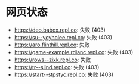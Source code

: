 # 网页状态
- https://deo.babox.repl.co: 失败 (403)
- https://su--yoyholee.repl.co: 失败 (403)
- https://aro.flinthill.repl.co: 失败
- https://game-example.rdianc.repl.co: 失败 (403)
- https://rows--zixk.repl.co: 失败
- https://tr--slind.repl.co: 失败 (403)
- https://start--stpstyc.repl.co: 失败 (403)
